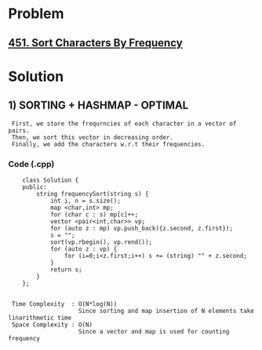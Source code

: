 # Problem

## [451. Sort Characters By Frequency](https://leetcode.com/problems/sort-characters-by-frequency/)


# Solution 

## 1) SORTING + HASHMAP - OPTIMAL

     First, we store the frequrncies of each character in a vector of pairs.
     Then, we sort this vector in decreasing order.
     Finally, we add the characters w.r.t their frequencies.
       
       
   ### Code (.cpp)
   
        class Solution {
        public:
            string frequencySort(string s) {
                int i, n = s.size();
                map <char,int> mp;
                for (char c : s) mp[c]++;
                vector <pair<int,char>> vp;
                for (auto z : mp) vp.push_back({z.second, z.first});
                s = "";
                sort(vp.rbegin(), vp.rend());
                for (auto z : vp) {
                    for (i=0;i<z.first;i++) s += (string) "" + z.second;
                }
                return s;
            }
        };

     
     Time Complexity  : O(N*log(N)) 
                        Since sorting and map insertion of N elements take linarithmetic time
     Space Complexity : O(N)
                        Since a vector and map is used for counting frequency 

